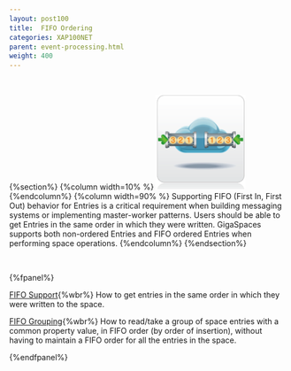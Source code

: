 ```yaml
---
layout: post100
title:  FIFO Ordering
categories: XAP100NET
parent: event-processing.html
weight: 400
---
```


<br>

{%section%}
{%column width=10% %}
![fifo-groups.png](/attachment_files/subject/fifo-groups.png)
{%endcolumn%}
{%column width=90% %}
Supporting FIFO (First In, First Out) behavior for Entries is a critical requirement when building messaging systems or implementing master-worker patterns. Users should be able to get Entries in the same order in which they were written. GigaSpaces supports both non-ordered Entries and FIFO ordered Entries when performing space operations.
{%endcolumn%}
{%endsection%}

<br>

{%fpanel%}

[FIFO Support](./fifo-support.html){%wbr%}
How to get entries in the same order in which they were written to the space.

[FIFO Grouping](./fifo-grouping.html){%wbr%}
How to read/take a group of space entries with a common property value, in FIFO order (by order of insertion), without having to maintain a FIFO order for all the entries in the space.

{%endfpanel%}
